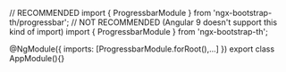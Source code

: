 // RECOMMENDED
import { ProgressbarModule } from 'ngx-bootstrap-th/progressbar';
// NOT RECOMMENDED (Angular 9 doesn't support this kind of import)
import { ProgressbarModule } from 'ngx-bootstrap-th';

@NgModule({
  imports: [ProgressbarModule.forRoot(),...]
})
export class AppModule(){}
